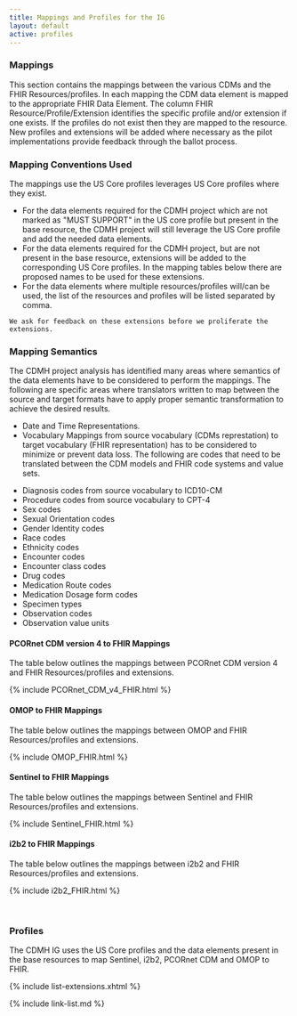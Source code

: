```yaml
---
title: Mappings and Profiles for the IG
layout: default
active: profiles
---
```

### Mappings

This section contains the mappings between the various CDMs and the FHIR Resources/profiles. In each mapping the CDM data element is mapped to the appropriate FHIR Data Element. The column FHIR Resource/Profile/Extension identifies the specific profile and/or extension if one exists. If the profiles do not exist then they are mapped to the resource. New profiles and extensions will be added where necessary as the pilot implementations provide feedback through the ballot process.

### Mapping Conventions Used

The mappings use the US Core profiles leverages US Core profiles where they exist. 

* For the data elements required for the CDMH project which are not marked as "MUST SUPPORT" in the US core profile but present in the base resource, the CDMH project will still leverage the US Core profile and add the needed data elements.
* For the data elements required for the CDMH project, but are not present in the base resource, extensions will be added to the corresponding US Core profiles. In the mapping tables below there are proposed names to be used for these extensions. 
* For the data elements where multiple resources/profiles will/can be used, the list of the resources and profiles will be listed separated by comma.


```
We ask for feedback on these extensions before we proliferate the extensions.
```


### Mapping Semantics

The CDMH project analysis has identified many areas where semantics of the data elements have to be considered to perform the mappings. The following are specific areas where translators written to map between the source and target formats have to apply proper semantic transformation to achieve the desired results. 
* Date and Time Representations.
* Vocabulary Mappings from source vocabulary (CDMs represtation) to target vocabulary (FHIR representation) has to be considered to minimize or prevent data loss. The following are codes that need to be translated between the CDM models and FHIR code systems and value sets.
- Diagnosis codes from source vocabulary to ICD10-CM
- Procedure codes from source vocabulary to CPT-4
- Sex codes
- Sexual Orientation codes
- Gender Identity codes
- Race codes
- Ethnicity codes
- Encounter codes
- Encounter class codes
- Drug codes
- Medication Route codes
- Medication Dosage form codes
- Specimen types
- Observation codes
- Observation value units

#### PCORnet CDM version 4 to FHIR Mappings

The table below outlines the mappings between PCORnet CDM version 4 and FHIR Resources/profiles and extensions.


{% include PCORnet_CDM_v4_FHIR.html %}



#### OMOP to FHIR Mappings

The table below outlines the mappings between OMOP and FHIR Resources/profiles and extensions.


{% include OMOP_FHIR.html %}



#### Sentinel to FHIR Mappings

The table below outlines the mappings between Sentinel and FHIR Resources/profiles and extensions.


{% include Sentinel_FHIR.html %}



#### i2b2 to FHIR Mappings

The table below outlines the mappings between i2b2 and FHIR Resources/profiles and extensions.


{% include i2b2_FHIR.html %}


<br />



### Profiles

The CDMH IG uses the US Core profiles and the data elements present in the base resources to map Sentinel, i2b2, PCORnet CDM and OMOP to FHIR.


{% include list-extensions.xhtml %}


{% include link-list.md %}

<br />
